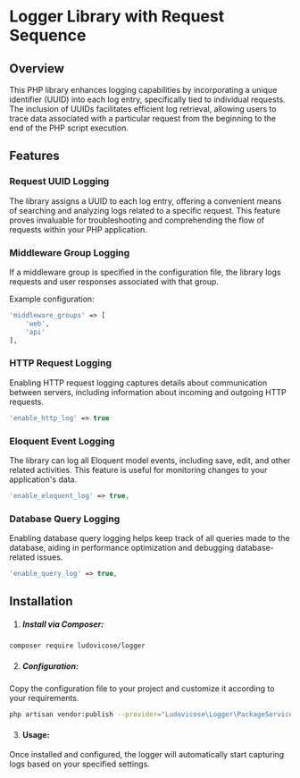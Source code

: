 # Logger Library with Request Sequence

## Overview

This PHP library enhances logging capabilities by incorporating a unique identifier (UUID) into each log entry,
specifically tied to individual requests. The inclusion of UUIDs facilitates efficient log retrieval, allowing users to
trace data associated with a particular request from the beginning to the end of the PHP script execution.

## Features

### Request UUID Logging

The library assigns a UUID to each log entry, offering a convenient means of searching and analyzing logs related to a
specific request. This feature proves invaluable for troubleshooting and comprehending the flow of requests within your
PHP application.

### Middleware Group Logging

If a middleware group is specified in the configuration file, the library logs requests and user responses associated
with that group.

Example configuration:

```php
'middleware_groups' => [
    'web',
    'api'
],
```

### HTTP Request Logging

Enabling HTTP request logging captures details about communication between servers, including information about incoming
and outgoing HTTP requests.

```php
'enable_http_log' => true
```

### Eloquent Event Logging

The library can log all Eloquent model events, including save, edit, and other related activities. This feature is
useful for monitoring changes to your application's data.

```php
'enable_eloquent_log' => true,
```

### Database Query Logging

Enabling database query logging helps keep track of all queries made to the database, aiding in performance optimization
and debugging database-related issues.

```php
'enable_query_log' => true,
```

## Installation

1. ##### Install via Composer:

```bash
composer require ludovicose/logger
```

2. ##### Configuration:

Copy the configuration file to your project and customize it according to your requirements.

```bash
php artisan vendor:publish --provider="Ludovicose\Logger\PackageServiceProvider" --tag="config"

```

3. #### Usage:

Once installed and configured, the logger will automatically start capturing logs based on your specified settings.
